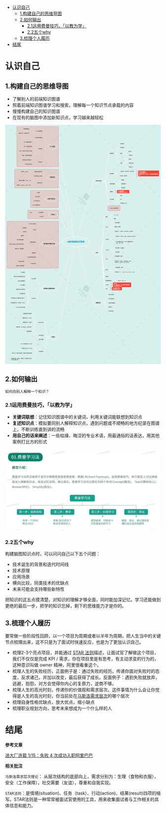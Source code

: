 <!--
 * @Date: 2021-08-10 13:57:15
 * @LastEditors: wenfujie
 * @LastEditTime: 2021-08-15 09:54:45
-->
- [认识自己](#认识自己)
  - [1.构建自己的思维导图](#1构建自己的思维导图)
  - [2.如何输出](#2如何输出)
    - [2.1运用费曼技巧，「以教为学」](#21运用费曼技巧以教为学)
    - [2.2五个why](#22五个why)
  - [3.梳理个人履历](#3梳理个人履历)
- [结尾](#结尾)

# 认识自己

## 1.构建自己的思维导图

- 了解别人的前端知识图谱
- 照着前端知识图谱学习和搜索，理解每一个知识节点承载的内容
- 慢慢构建自己的知识图谱
- 在现有的脑图中添加新知识点，学习越来越轻松

![](./images/wfj的前端知识图谱.png)

## 2.如何输出

`如何向别人解释一个知识？`

### 2.1运用费曼技巧，「以教为学」

- **关键词联想**：记住知识图谱中的关键词，利用关键词能联想到知识点
- **复述知识点**：模拟要同别人解释知识点，遇到问题或不顺畅的地方纪录在图谱上，不断训练直到讲的流畅
- **用自己的话来阐述**：一些枯燥、晦涩的专业术语，用最通俗的话表达，用其他案例打比方的形式

![](./images/study_feiman.png)

### 2.2五个why

构建脑图知识点时，可以问问自己以下五个问题：

- 技术诞生的背景和迭代时间线
- 技术原理
- 应用场景
- 横向比较，同类技术的优缺点
- 未来可能会支持哪些新特性

把知识的这五点摸清楚，对知识的理解才够全面，同时能加深记忆。学习还能做到更绝的最后一步，把学的知识忘掉，剩下的思维能力才是你的。

## 3.梳理个人履历

要常做一些阶段性回顾，以一个项目为周期或者以半年为周期，把人生当中的关键节点梳理出来，这不只是为了面试时快速反应，也是为了更加认识自己。

- 梳理2-3个亮点项目，并能通过 [STAR 法则](#结尾)描述，让面试官了解做这个项目，我们不仅仅是完成 KPI / 需求，你在项目里是有思考，有主动求变的行为的，这种意识叫做 owner 精神，阿里很看重这个。
- 梳理人生的失败经历，正面例子是：通过失败的经历，传递你面对失败时的态度，反求诸己，并加以改变，最后获得了成长。反面例子：遇到失败就放弃，逃避，抱怨，对方会觉得你内心的复原力，逆商不够。
- 梳理人生的高光时刻，传递你的价值观和需求层次。这件事情为什么会让你觉得是人生的高光时刻，你当前处在[马斯洛需求层次](#结尾)的哪个层次
- 梳理自身性格优缺点，放大优点，缩小缺点
- 梳理职业规划方向，思考未来想成为一个什么样的人

# 结尾

**参考文章**

[进大厂连载 1/15：失败 4 次成功入职阿里巴巴](https://juejin.cn/post/6844904181854109710#heading-4)

**相关批注**

`马斯洛需求层次理论`：
从层次结构的底部向上，需求分别为：生理（食物和衣服），安全（工作保障），社交需要（友谊），尊重和自我实现。

`STAR法则`：是情境(situation)、任务（task）、行动(action)、结果(result)四项的缩写。STAR法则是一种常常被面试官使用的工具，用来收集面试者与工作相关的具体信息和能力。